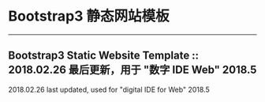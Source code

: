 # Bootstrap3 静态网站模板
------------
Bootstrap3 Static Website Template
::
  2018.02.26 最后更新，用于 "数字 IDE Web" 2018.5
  ------------
  2018.02.26 last updated, used for "digital IDE for Web" 2018.5
  

